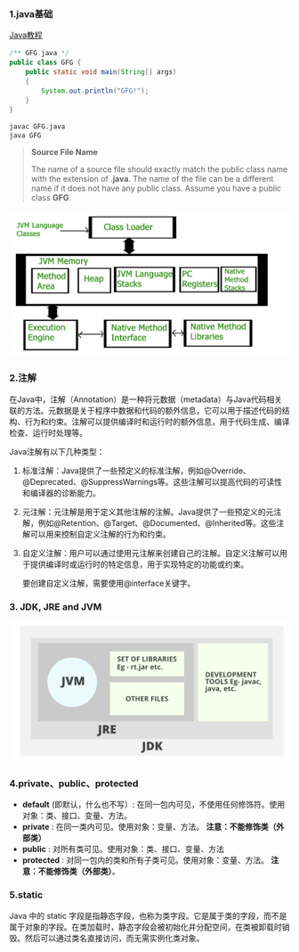 

### 1.java基础

[Java教程](https://www.runoob.com/java/java-tutorial.html)

```java
/** GFG.java */
public class GFG {
	public static void main(String[] args)
	{
		System.out.println("GFG!");
	}
}

```

```shell
javac GFG.java
java GFG
```

> **Source File Name**
>
> The name of a source file should exactly match the public class name with the extension of .**java**. The name of the file can be a different name if it does not have any public class. Assume you have a public class **GFG**.

<img src="../../image/image-20220722112035093.png" alt="image-20220722112035093" style="zoom:50%;" />

### 2.注解

在Java中，注解（Annotation）是一种将元数据（metadata）与Java代码相关联的方法。元数据是关于程序中数据和代码的额外信息，它可以用于描述代码的结构、行为和约束。注解可以提供编译时和运行时的额外信息，用于代码生成、编译检查、运行时处理等。

Java注解有以下几种类型：

1. 标准注解：Java提供了一些预定义的标准注解，例如@Override、@Deprecated、@SuppressWarnings等。这些注解可以提高代码的可读性和编译器的诊断能力。

2. 元注解：元注解是用于定义其他注解的注解。Java提供了一些预定义的元注解，例如@Retention、@Target、@Documented、@Inherited等。这些注解可以用来控制自定义注解的行为和约束。

3. 自定义注解：用户可以通过使用元注解来创建自己的注解。自定义注解可以用于提供编译时或运行时的特定信息，用于实现特定的功能或约束。

   要创建自定义注解，需要使用@interface关键字。

### 3. JDK, JRE and JVM

<img src="../../image/image-20220722112356552.png" alt="image-20220722112356552" style="zoom:50%;" />

### 4.private、public、protected

- **default** (即默认，什么也不写）: 在同一包内可见，不使用任何修饰符。使用对象：类、接口、变量、方法。
- **private** : 在同一类内可见。使用对象：变量、方法。 **注意：不能修饰类（外部类）**
- **public** : 对所有类可见。使用对象：类、接口、变量、方法
- **protected** : 对同一包内的类和所有子类可见。使用对象：变量、方法。 **注意：不能修饰类（外部类）**。

### 5.static

Java 中的 static 字段是指静态字段，也称为类字段。它是属于类的字段，而不是属于对象的字段。在类加载时，静态字段会被初始化并分配空间，在类被卸载时销毁。然后可以通过类名直接访问，而无需实例化类对象。
